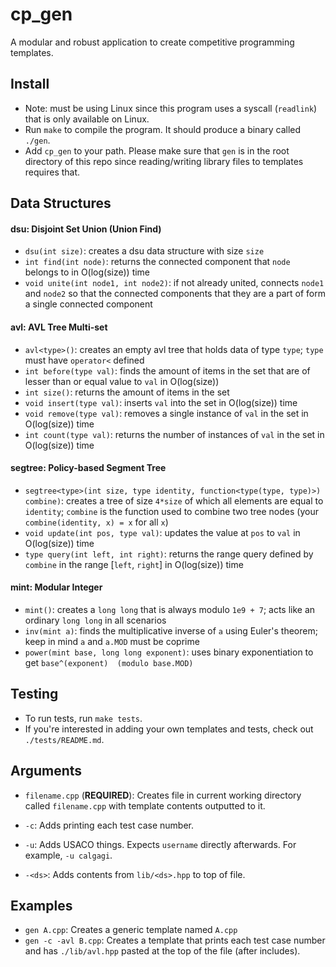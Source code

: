 # cp\_gen

A modular and robust application to create competitive programming templates.

## Install
* Note: must be using Linux since this program uses a syscall (`readlink`) that is only available on Linux.
* Run `make` to compile the program. It should produce a binary called `./gen`. 
* Add `cp_gen` to your path. Please make sure that `gen` is in the root directory of this repo since reading/writing library files to templates requires that.

## Data Structures
#### dsu: Disjoint Set Union (Union Find)
* `dsu(int size)`: creates a dsu data structure with size `size`
* `int find(int node)`: returns the connected component that `node` belongs to in O(log(size)) time
* `void unite(int node1, int node2)`: if not already united, connects `node1` and `node2` so that the connected components that they are a part of form a single connected component

#### avl: AVL Tree Multi-set
* `avl<type>()`: creates an empty avl tree that holds data of type `type`; `type` must have `operator<` defined
* `int before(type val)`: finds the amount of items in the set that are of lesser than or equal value to `val` in O(log(size))
* `int size()`: returns the amount of items in the set 
* `void insert(type val)`: inserts `val` into the set in O(log(size)) time
* `void remove(type val)`: removes a single instance of `val` in the set in O(log(size)) time
* `int count(type val)`: returns the number of instances of `val` in the set in O(log(size)) time

#### segtree: Policy-based Segment Tree
* `segtree<type>(int size, type identity, function<type(type, type)>) combine)`: creates a tree of size `4*size` of which all elements are equal to `identity`; `combine` is the function used to combine two tree nodes (your `combine(identity, x) = x` for all `x`)
* `void update(int pos, type val)`: updates the value at `pos` to `val` in O(log(size)) time
* `type query(int left, int right)`: returns the range query defined by `combine` in the range [`left`, `right`] in O(log(size)) time

#### mint: Modular Integer
* `mint()`: creates a `long long` that is always modulo `1e9 + 7`; acts like an ordinary `long long` in all scenarios
* `inv(mint a)`: finds the multiplicative inverse of `a` using Euler's theorem; keep in mind `a` and `a.MOD` must be coprime
* `power(mint base, long long exponent)`: uses binary exponentiation to get `base^(exponent)  (modulo base.MOD)`

## Testing
* To run tests, run `make tests`.
* If you're interested in adding your own templates and tests, check out `./tests/README.md`.

## Arguments
* `filename.cpp` (<b>REQUIRED</b>): Creates file in current working directory called `filename.cpp` with template contents outputted to it.

* `-c`: Adds printing each test case number.
* `-u`: Adds USACO things. Expects `username` directly afterwards. For example, `-u calgagi`.
* `-<ds>`: Adds contents from `lib/<ds>.hpp` to top of file.

## Examples

* `gen A.cpp`: Creates a generic template named `A.cpp`
* `gen -c -avl B.cpp`: Creates a template that prints each test case number and has `./lib/avl.hpp` pasted at the top of the file (after includes).
